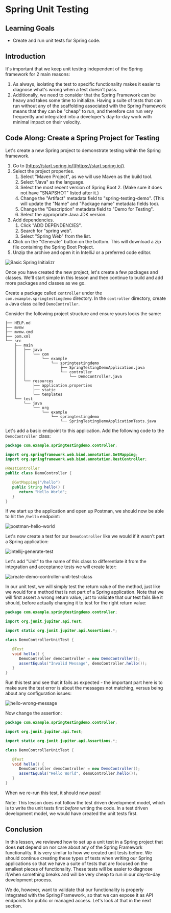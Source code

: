 # Spring Unit Testing

## Learning Goals

- Create and run unit tests for Spring code.

## Introduction

It's important that we keep unit testing independent of the Spring framework for
2 main reasons:

1. As always, isolating the test to specific functionality makes it easier to
   diagnose what's wrong when a test doesn't pass.
2. Additionally, we need to consider that the Spring Framework can be heavy and
   takes some time to initialize. Having a suite of tests that can run without
   any of the scaffolding associated with the Spring Framework means that they
   can be "cheap" to run, and therefore can run very frequently and integrated
   into a developer's day-to-day work with minimal impact on their velocity.

## Code Along: Create a Spring Project for Testing

Let's create a new Spring project to demonstrate testing within the Spring framework.

1. Go to [https://start.spring.io/](https://start.spring.io/).
2. Select the project properties.
   1. Select "Maven Project", as we will use Maven as the build tool.
   2. Select "Java" as the language.
   3. Select the most recent version of Spring Boot 2. (Make sure it does not
      have "SNAPSHOT" listed after it.)
   4. Change the "Artifact" metadata field to "spring-testing-demo". (This
      will update the "Name" and "Package name" metadata fields too).
   5. Change the "Description" metadata field to "Demo for Testing".
   6. Select the appropriate Java JDK version.
3. Add dependencies.
   1. Click "ADD DEPENDENCIES".
   2. Search for "spring web".
   3. Select "Spring Web" from the list.
4. Click on the "Generate" button on the bottom. This will download a zip file
   containing the Spring Boot Project.
5. Unzip the archive and open it in IntelliJ or a preferred code editor.

![Basic Spring Initializr](https://curriculum-content.s3.amazonaws.com/spring-mod-2/testing/spring-initializr-testing-project.png)

Once you have created the new project, let's create a few packages and classes.
We'll start simple in this lesson and then continue to build and add more
packages and classes as we go.

Create a package called `controller` under the `com.example.springtestingdemo`
directory. In the `controller` directory, create a Java class called
`DemoController`.

Consider the following project structure and ensure yours looks the same:

```text
├── HELP.md
├── mvnw
├── mvnw.cmd
├── pom.xml
└── src
    ├── main
    │   ├── java
    │   │   └── com
    │   │       └── example
    │   │           └── springtestingdemo
    │   │               ├── SpringTestingDemoApplication.java
    │   │               └── controller
    │   │                   └── DemoController.java
    │   └── resources
    │       ├── application.properties
    │       ├── static
    │       └── templates
    └── test
        └── java
            └── org
                └── example
                    └── springtestingdemo
                        └── SpringTestingDemoApplicationTests.java
```

Let's add a basic endpoint to this application. Add the following code to the
`DemoController` class:

```java
package com.example.springtestingdemo.controller;

import org.springframework.web.bind.annotation.GetMapping;
import org.springframework.web.bind.annotation.RestController;

@RestController
public class DemoController {

   @GetMapping("/hello")
   public String hello() {
      return "Hello World";
   }
}
```

If we start up the application and open up Postman, we should now be able to hit
the `/hello` endpoint:

![postman-hello-world](https://curriculum-content.s3.amazonaws.com/spring-mod-2/testing/postman-hello-world.png)

Let's now create a test for our `DemoController` like we would if it wasn't
part a Spring application:

![intellij-generate-test](https://curriculum-content.s3.amazonaws.com/spring-mod-2/testing/intellij-generate-test.png)

Let's add "Unit" to the name of this class to differentiate it from the
integration and acceptance tests we will create later:

![create-demo-controller-unit-test-class](https://curriculum-content.s3.amazonaws.com/spring-mod-2/testing/intellij-create-demo-controller-unit-test-class.png)

In our unit test, we will simply test the return value of the method, just like
we would for a method that is not part of a Spring application. Note that we
will first assert a wrong return value, just to validate that our test fails
like it should, before actually changing it to test for the right return value:

```java
package com.example.springtestingdemo.controller;

import org.junit.jupiter.api.Test;

import static org.junit.jupiter.api.Assertions.*;

class DemoControllerUnitTest {

   @Test
   void hello() {
      DemoController demoController = new DemoController();
      assertEquals("Invalid Message", demoController.hello());
   }
}
```

Run this test and see that it fails as expected - the important part here is to
make sure the test error is about the messages not matching, versus being about
any configuration issues:

![hello-wrong-message](https://curriculum-content.s3.amazonaws.com/spring-mod-2/testing/test-fail-1.png)

Now change the assertion:

```java
package com.example.springtestingdemo.controller;

import org.junit.jupiter.api.Test;

import static org.junit.jupiter.api.Assertions.*;

class DemoControllerUnitTest {

   @Test
   void hello() {
      DemoController demoController = new DemoController();
      assertEquals("Hello World", demoController.hello());
   }
}
```

When we re-run this test, it should now pass!

Note: This lesson does not follow the test driven development model, which is to
write the unit tests first _before_ writing the code. In a test driven
development model, we would have created the unit tests first.

## Conclusion

In this lesson, we reviewed how to set up a unit test in a Spring project that
does **not** depend on nor care about any of the Spring Framework functionality.
It is very similar to how we created unit tests before. We should continue
creating these types of tests when writing our Spring applications so that we
have a suite of tests that are focused on the smallest pieces of functionality.
These tests will be easier to diagnose if/when something breaks and will be very
cheap to run in our day-to-day development process.

We do, however, want to validate that our functionality is properly integrated
with the Spring Framework, so that we can expose it as API endpoints for public
or managed access. Let's look at that in the next section.
